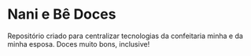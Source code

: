 # Nani e Bê Doces
Repositório criado para centralizar tecnologias da confeitaria minha e da minha esposa. 
Doces muito bons, inclusive!
